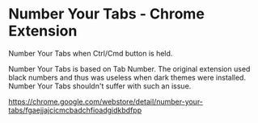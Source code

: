 # Number Your Tabs - Chrome Extension

Number Your Tabs when Ctrl/Cmd button is held.

Number Your Tabs is based on Tab Number. The original extension used black numbers and thus was useless when dark themes were installed. Number Your Tabs shouldn't suffer with such an issue.

https://chrome.google.com/webstore/detail/number-your-tabs/fgaejjajcicmcbadchfioadgidkbdfpp
